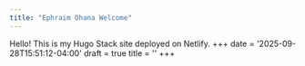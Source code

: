 ```yaml
---
title: "Ephraim Ohana Welcome"
---
```


Hello! This is my Hugo Stack site deployed on Netlify.
+++
date = '2025-09-28T15:51:12-04:00'
draft = true
title = ''
+++
